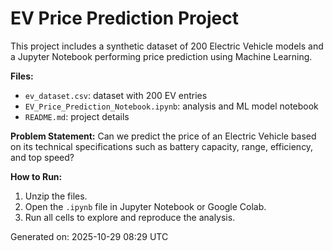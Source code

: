 # EV Price Prediction Project

This project includes a synthetic dataset of 200 Electric Vehicle models and a Jupyter Notebook performing price prediction using Machine Learning.

**Files:**
- `ev_dataset.csv`: dataset with 200 EV entries
- `EV_Price_Prediction_Notebook.ipynb`: analysis and ML model notebook
- `README.md`: project details

**Problem Statement:**
Can we predict the price of an Electric Vehicle based on its technical specifications such as battery capacity, range, efficiency, and top speed?

**How to Run:**
1. Unzip the files.
2. Open the `.ipynb` file in Jupyter Notebook or Google Colab.
3. Run all cells to explore and reproduce the analysis.

Generated on: 2025-10-29 08:29 UTC
